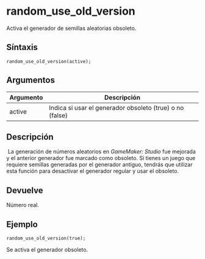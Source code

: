 # random_use_old_version

Activa el generador de semillas aleatorias obsoleto.

## Síntaxis

  
```gml  
random_use_old_version(active);  
```  

## Argumentos

Argumento|Descripción|  
---|---|  
active|Indica si usar el generador obsoleto (true) o no (false)|  

## Descripción

 La generación de números aleatorios en _GameMaker: Studio_ fue mejorada y el anterior generador fue marcado como obsoleto. Si tienes un juego que requiere semillas generadas por el generador antíguo, tendrás que utilizar esta función para desactivar el generador regular y usar el obsoleto.

## Devuelve

Número real.

## Ejemplo

  
```gml  
random_use_old_version(true);  
```  
Se activa el generador obsoleto.